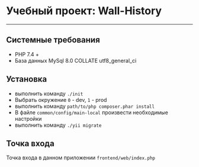 # Учебный проект: Wall-History

---
## Системные требования
- PHP 7.4 +
- База данных MySql 8.0 COLLATE utf8_general_ci

## Установка

- выполнить команду `./init`
- Выбрать окружение `0` - dev, `1` - prod
- выполнить команду `path/to/php composer.phar install`
- В файле `common/config/main-local` произвести необходимые настройки
- выполнить команду `./yii migrate`

## Точка входа

Точка входа в данном приложении `frontend/web/index.php`